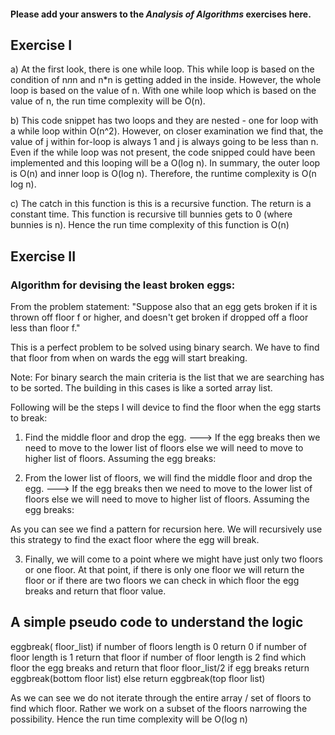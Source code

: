 #### Please add your answers to the **_Analysis of Algorithms_** exercises here.

## Exercise I

a) At the first look, there is one while loop. This while loop is based on the condition of n*n*n and
n\*n is getting added in the inside. However, the whole loop is based on the value of n. With one while loop
which is based on the value of n, the run time complexity will be O(n).

b) This code snippet has two loops and they are nested - one for loop with a while loop within O(n^2). However, on closer
examination we find that, the value of j within for-loop is always 1 and j is always going to be less than n. Even
if the while loop was not present, the code snipped could have been implemented and this looping will be a O(log n). In summary,
the outer loop is O(n) and inner loop is O(log n). Therefore, the runtime complexity is O(n log n).

c) The catch in this function is this is a recursive function. The return is a constant time. This function is recursive till
bunnies gets to 0 (where bunnies is n). Hence the run time complexity of this function is O(n)

## Exercise II

### Algorithm for devising the least broken eggs:

From the problem statement: "Suppose also that an egg gets broken if it is thrown off floor f or higher, and doesn't get broken if dropped off a floor less than floor f."

This is a perfect problem to be solved using binary search. We have to find that floor from when on wards the egg will start breaking.

Note: For binary search the main criteria is the list that we are searching has to be sorted. The building in this cases is like a sorted array list.

Following will be the steps I will device to find the floor when the egg starts to break:

1. Find the middle floor and drop the egg.
   ---> If the egg breaks then we need to move to the lower list of floors else we will need to move to higher list of floors.
   Assuming the egg breaks:

2. From the lower list of floors, we will find the middle floor and drop the egg.
   ---> If the egg breaks then we need to move to the lower list of floors else we will need to move to higher list of floors.
   Assuming the egg breaks:

As you can see we find a pattern for recursion here. We will recursively use this strategy to find the exact floor where the egg will break.

3. Finally, we will come to a point where we might have just only two floors or one floor. At that point, if there is only one floor we will
   return the floor or if there are two floors we can check in which floor the egg breaks and return that floor value.

## A simple pseudo code to understand the logic

eggbreak( floor_list)
if number of floors length is 0
return 0
if number of floor length is 1
return that floor
if number of floor length is 2
find which floor the egg breaks and return that floor
floor_list/2
if egg breaks
return eggbreak(bottom floor list)
else
return eggbreak(top floor list)

As we can see we do not iterate through the entire array / set of floors to find which floor. Rather we work
on a subset of the floors narrowing the possibility. Hence the run time complexity will be O(log n)
